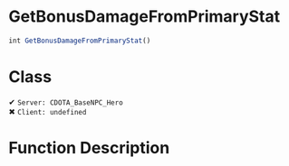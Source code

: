 # GetBonusDamageFromPrimaryStat
```js	
int GetBonusDamageFromPrimaryStat()
```
# Class
✔ `Server: CDOTA_BaseNPC_Hero`  
✖ `Client: undefined`  

# Function Description

